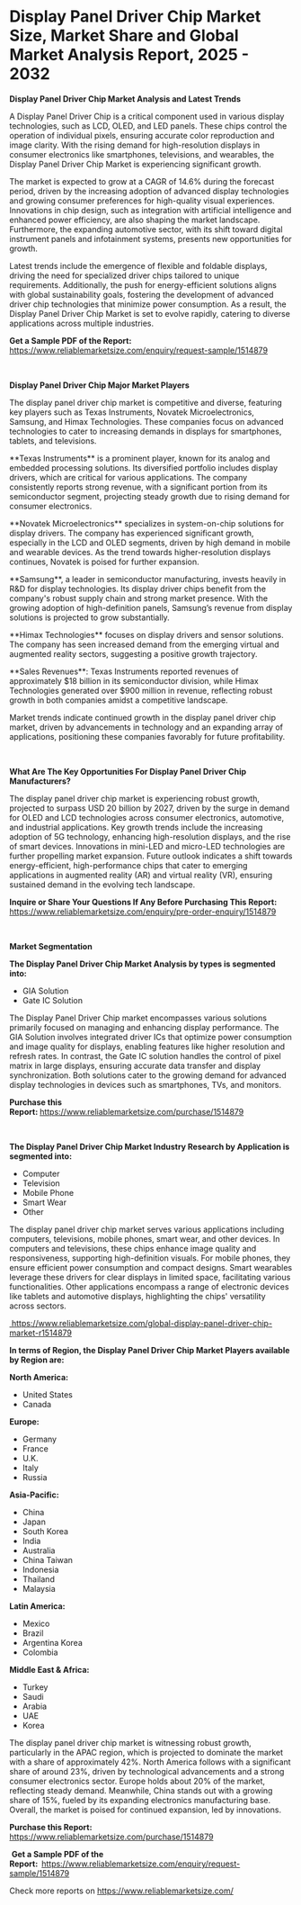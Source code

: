 <p><h1>Display Panel Driver Chip Market Size, Market Share and Global Market Analysis Report, 2025 - 2032</h1></p><p><strong>Display Panel Driver Chip Market Analysis and Latest Trends</strong></p>
<p><p>A Display Panel Driver Chip is a critical component used in various display technologies, such as LCD, OLED, and LED panels. These chips control the operation of individual pixels, ensuring accurate color reproduction and image clarity. With the rising demand for high-resolution displays in consumer electronics like smartphones, televisions, and wearables, the Display Panel Driver Chip Market is experiencing significant growth.</p><p>The market is expected to grow at a CAGR of 14.6% during the forecast period, driven by the increasing adoption of advanced display technologies and growing consumer preferences for high-quality visual experiences. Innovations in chip design, such as integration with artificial intelligence and enhanced power efficiency, are also shaping the market landscape. Furthermore, the expanding automotive sector, with its shift toward digital instrument panels and infotainment systems, presents new opportunities for growth.</p><p>Latest trends include the emergence of flexible and foldable displays, driving the need for specialized driver chips tailored to unique requirements. Additionally, the push for energy-efficient solutions aligns with global sustainability goals, fostering the development of advanced driver chip technologies that minimize power consumption. As a result, the Display Panel Driver Chip Market is set to evolve rapidly, catering to diverse applications across multiple industries.</p></p>
<p><strong>Get a Sample PDF of the Report:&nbsp;</strong> <a href="https://www.reliablemarketsize.com/enquiry/request-sample/1514879?utm_campaign=3447&utm_medium=2&utm_source=Github&utm_content=ia&utm_term=29032025&utm_id=display-panel-driver-chip">https://www.reliablemarketsize.com/enquiry/request-sample/1514879</a></p>
<p>&nbsp;</p>
<p><strong>Display Panel Driver Chip Major Market Players</strong></p>
<p><p>The display panel driver chip market is competitive and diverse, featuring key players such as Texas Instruments, Novatek Microelectronics, Samsung, and Himax Technologies. These companies focus on advanced technologies to cater to increasing demands in displays for smartphones, tablets, and televisions.</p><p>**Texas Instruments** is a prominent player, known for its analog and embedded processing solutions. Its diversified portfolio includes display drivers, which are critical for various applications. The company consistently reports strong revenue, with a significant portion from its semiconductor segment, projecting steady growth due to rising demand for consumer electronics.</p><p>**Novatek Microelectronics** specializes in system-on-chip solutions for display drivers. The company has experienced significant growth, especially in the LCD and OLED segments, driven by high demand in mobile and wearable devices. As the trend towards higher-resolution displays continues, Novatek is poised for further expansion.</p><p>**Samsung**, a leader in semiconductor manufacturing, invests heavily in R&D for display technologies. Its display driver chips benefit from the company's robust supply chain and strong market presence. With the growing adoption of high-definition panels, Samsung’s revenue from display solutions is projected to grow substantially.</p><p>**Himax Technologies** focuses on display drivers and sensor solutions. The company has seen increased demand from the emerging virtual and augmented reality sectors, suggesting a positive growth trajectory.</p><p>**Sales Revenues**: Texas Instruments reported revenues of approximately $18 billion in its semiconductor division, while Himax Technologies generated over $900 million in revenue, reflecting robust growth in both companies amidst a competitive landscape.</p><p>Market trends indicate continued growth in the display panel driver chip market, driven by advancements in technology and an expanding array of applications, positioning these companies favorably for future profitability.</p></p>
<p>&nbsp;</p>
<p><strong>What Are The Key Opportunities For Display Panel Driver Chip Manufacturers?</strong></p>
<p><p>The display panel driver chip market is experiencing robust growth, projected to surpass USD 20 billion by 2027, driven by the surge in demand for OLED and LCD technologies across consumer electronics, automotive, and industrial applications. Key growth trends include the increasing adoption of 5G technology, enhancing high-resolution displays, and the rise of smart devices. Innovations in mini-LED and micro-LED technologies are further propelling market expansion. Future outlook indicates a shift towards energy-efficient, high-performance chips that cater to emerging applications in augmented reality (AR) and virtual reality (VR), ensuring sustained demand in the evolving tech landscape.</p></p>
<p><strong>Inquire or Share Your Questions If Any Before Purchasing This Report:</strong> <a href="https://www.reliablemarketsize.com/enquiry/pre-order-enquiry/1514879?utm_campaign=3447&utm_medium=2&utm_source=Github&utm_content=ia&utm_term=29032025&utm_id=display-panel-driver-chip">https://www.reliablemarketsize.com/enquiry/pre-order-enquiry/1514879</a></p>
<p>&nbsp;</p>
<p><strong>Market Segmentation</strong></p>
<p><strong>The Display Panel Driver Chip Market Analysis by types is segmented into:</strong></p>
<p><ul><li>GIA Solution</li><li>Gate IC Solution</li></ul></p>
<p><p>The Display Panel Driver Chip market encompasses various solutions primarily focused on managing and enhancing display performance. The GIA Solution involves integrated driver ICs that optimize power consumption and image quality for displays, enabling features like higher resolution and refresh rates. In contrast, the Gate IC solution handles the control of pixel matrix in large displays, ensuring accurate data transfer and display synchronization. Both solutions cater to the growing demand for advanced display technologies in devices such as smartphones, TVs, and monitors.</p></p>
<p><strong>Purchase this Report:&nbsp;</strong><a href="https://www.reliablemarketsize.com/purchase/1514879?utm_campaign=3447&utm_medium=2&utm_source=Github&utm_content=ia&utm_term=29032025&utm_id=display-panel-driver-chip">https://www.reliablemarketsize.com/purchase/1514879</a></p>
<p>&nbsp;</p>
<p><strong>The Display Panel Driver Chip Market Industry Research by Application is segmented into:</strong></p>
<p><ul><li>Computer</li><li>Television</li><li>Mobile Phone</li><li>Smart Wear</li><li>Other</li></ul></p>
<p><p>The display panel driver chip market serves various applications including computers, televisions, mobile phones, smart wear, and other devices. In computers and televisions, these chips enhance image quality and responsiveness, supporting high-definition visuals. For mobile phones, they ensure efficient power consumption and compact designs. Smart wearables leverage these drivers for clear displays in limited space, facilitating various functionalities. Other applications encompass a range of electronic devices like tablets and automotive displays, highlighting the chips' versatility across sectors.</p></p>
<p><a href="https://www.reliablemarketsize.com/global-display-panel-driver-chip-market-r1514879?utm_campaign=3447&utm_medium=2&utm_source=Github&utm_content=ia&utm_term=29032025&utm_id=display-panel-driver-chip">&nbsp;https://www.reliablemarketsize.com/global-display-panel-driver-chip-market-r1514879</a></p>
<p><strong>In terms of Region, the Display Panel Driver Chip Market Players available by Region are:</strong></p>
<p>
    <p> <strong> North America: </strong>
        <ul>
            <li>United States</li>
            <li>Canada</li>
        </ul>
        </p> 
    <p> <strong> Europe: </strong>
        <ul>
            <li>Germany</li>
            <li>France</li>
            <li>U.K.</li>
            <li>Italy</li>
            <li>Russia</li>
        </ul>
        </p> 
    <p> <strong> Asia-Pacific: </strong>
        <ul>
            <li>China</li>
            <li>Japan</li>
            <li>South Korea</li>
            <li>India</li>
            <li>Australia</li>
            <li>China Taiwan</li>
            <li>Indonesia</li>
            <li>Thailand</li>
            <li>Malaysia</li>
        </ul>
        </p> 
    <p> <strong> Latin America: </strong>
        <ul>
            <li>Mexico</li>
            <li>Brazil</li>
            <li>Argentina Korea</li>
            <li>Colombia</li>
        </ul>
        </p> 
    <p> <strong> Middle East & Africa: </strong>
        <ul>
            <li>Turkey</li>
            <li>Saudi</li>
            <li>Arabia</li>
            <li>UAE</li>
            <li>Korea</li>
        </ul>
    </p>
    </p>
<p><p>The display panel driver chip market is witnessing robust growth, particularly in the APAC region, which is projected to dominate the market with a share of approximately 42%. North America follows with a significant share of around 23%, driven by technological advancements and a strong consumer electronics sector. Europe holds about 20% of the market, reflecting steady demand. Meanwhile, China stands out with a growing share of 15%, fueled by its expanding electronics manufacturing base. Overall, the market is poised for continued expansion, led by innovations.</p></p>
<p><strong>Purchase this Report: </strong><a href="https://www.reliablemarketsize.com/purchase/1514879?utm_campaign=3447&utm_medium=2&utm_source=Github&utm_content=ia&utm_term=29032025&utm_id=display-panel-driver-chip">https://www.reliablemarketsize.com/purchase/1514879</a></p>
<p>&nbsp;<strong>Get a Sample PDF of the Report:&nbsp;&nbsp;</strong><a href="https://www.reliablemarketsize.com/enquiry/request-sample/1514879?utm_campaign=3447&utm_medium=2&utm_source=Github&utm_content=ia&utm_term=29032025&utm_id=display-panel-driver-chip">https://www.reliablemarketsize.com/enquiry/request-sample/1514879</a></p>
<p><strong></strong></p>
<p>Check more reports on <a href="https://www.reliablemarketsize.com/?utm_campaign=3447&utm_medium=2&utm_source=Github&utm_content=ia&utm_term=29032025&utm_id=display-panel-driver-chip">https://www.reliablemarketsize.com/</a></p>